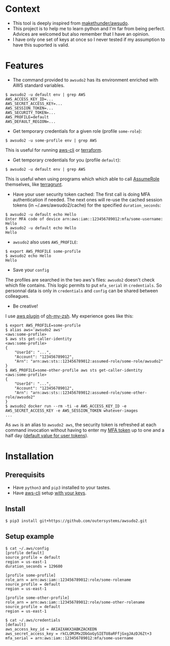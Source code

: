 # Context

* This tool is deeply inspired from [makethunder/awsudo](https://github.com/makethunder/awsudo).
* This project is to help me to learn python and I'm far from being perfect. Advices are welcomed but also remember that I have an opinion.
* I have only one set of keys at once so I never tested if my assumption to have this suported is valid.

# Features

* The command provided to `awsudo2` has its environment enriched with AWS standard variables.

```console
$ awsudo2 -u default env | grep AWS
AWS_ACCESS_KEY_ID=...
AWS_SECRET_ACCESS_KEY=...
AWS_SESSION_TOKEN=...
AWS_SECURITY_TOKEN=...
AWS_PROFILE=default
AWS_DEFAULT_REGION=...
```

* Get temporary credentials for a given role (profile `some-role`):
```console
$ awsudo2 -u some-profile env | grep AWS
```

This is useful for running [aws-cli](https://aws.amazon.com/cli/) or [terraform](https://www.terraform.io/).

* Get temporary credentials for you (profile `default`):
```console
$ awsudo2 -u default env | grep AWS
```

This is useful when using programs which which able to call [AssumeRole](https://docs.aws.amazon.com/STS/latest/APIReference/API_AssumeRole.html) themselves, like [terragrunt](https://github.com/gruntwork-io/terragrunt).


* Have your user security token cached: The first call is doing MFA authentication if needed. The next ones will re-use the cached session tokens (in ~/.aws/awsudo2/cache) for the specified `duration_seconds`:

```console
$ awsudo2 -u default echo Hello
Enter MFA code of device arn:aws:iam::123456789012:mfa/some-username: 
Hello
$ awsudo2 -u default echo Hello
Hello
```

* `awsudo2` also uses `AWS_PROFILE`:

```console
$ export AWS_PROFILE some-profile
$ awsudo2 echo Hello
Hello
```

* Save your `config`

The profiles are searched in the two aws's files: `awsudo2` doesn't check which file contains. This logic permits to put `mfa_serial` in `credentials`. So personnal data is only in `credentials` and  `config` can be shared between colleagues.


* Be creative!

I use [aws plugin](https://github.com/ohmyzsh/ohmyzsh/tree/master/plugins/aws) of [oh-my-zsh](https://github.com/ohmyzsh/ohmyzsh). My experience goes like this:

```console
$ export AWS_PROFILE=some-profile
$ alias aws='awsudo2 aws'                                       <aws:some-profile>
$ aws sts get-caller-identity                                   <aws:some-profile>
{
    "UserId": "...",
    "Account": "123456789012",
    "Arn": "arn:aws:sts::123456789012:assumed-role/some-role/awsudo2"
}
$ AWS_PROFILE=some-other-profile aws sts get-caller-identity    <aws:some-profile>
{
    "UserId": "...",
    "Account": "123456789012",
    "Arn": "arn:aws:sts::123456789012:assumed-role/some-other-role/awsudo2"
}
$ awsudo2 docker run --rm -ti -e AWS_ACCESS_KEY_ID -e AWS_SECRET_ACCESS_KEY -e AWS_SESSION_TOKEN whatever-images
...
```

As `aws` is an alias to `awsudo2 aws`, the security token is refreshed at each command invocation without having to enter my [MFA token](https://aws.amazon.com/iam/features/mfa/) up to one and a half day ([default value for user tokens](https://docs.aws.amazon.com/STS/latest/APIReference/API_GetSessionToken.html)).

# Installation

## Prerequisits

* Have `python3` and `pip3` installed to your tastes.
* Have [aws-cli](https://aws.amazon.com/cli/) setup [with your keys](https://docs.aws.amazon.com/cli/latest/userguide/cli-chap-configure.html).

## Install

```console
$ pip3 install git+https://github.com/outersystems/awsudo2.git
```

## Setup example

```console
$ cat ~/.aws/config
[profile default]
source_profile = default
region = us-east-1
duration_seconds = 129600

[profile some-profile]
role_arn = arn:aws:iam::123456789012:role/some-rolename
source_profile = default
region = us-east-1

[profile some-other-profile]
role_arn = arn:aws:iam::123456789012:role/some-other-rolename
source_profile = default
region = us-east-1
```

```console
$ cat ~/.aws/credentials
[default]
aws_access_key_id = AKIAIXAKX3ABKZACKEDN
aws_secret_access_key = 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
mfa_serial = arn:aws:iam::123456789012:mfa/some-username
```
